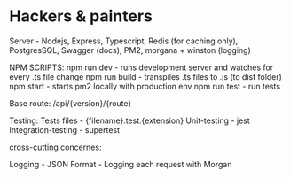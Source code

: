 # Hackers & painters

Server - Nodejs, Express, Typescript, Redis (for caching only), PostgresSQL, Swagger (docs), PM2, morgana + winston (logging)

NPM SCRIPTS:
npm run dev - runs development server and watches for every .ts file change
npm run build - transpiles .ts files to .js (to dist folder)
npm start - starts pm2 locally with production env
npm run test - run tests

Base route: /api/{version}/{route}

Testing:
Tests files - {filename}.test.{extension}
Unit-testing - jest
Integration-testing - supertest

cross-cutting concernes:

Logging - JSON Format - Logging each request with Morgan
